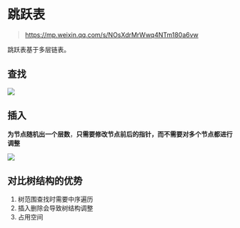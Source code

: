 # 跳跃表

> https://mp.weixin.qq.com/s/NOsXdrMrWwq4NTm180a6vw

跳跃表基于多层链表。

## 查找

![](http://emall-t.oss-cn-hangzhou.aliyuncs.com/blog/2020-07-06-045207.png)

## 插入

**为节点随机出一个层数**，**只需要修改节点前后的指针，而不需要对多个节点都进行调整**

![](http://emall-t.oss-cn-hangzhou.aliyuncs.com/blog/2020-07-06-045212.jpg)



## 对比树结构的优势

1. 树范围查找时需要中序遍历
2. 插入删除会导致树结构调整
3. 占用空间